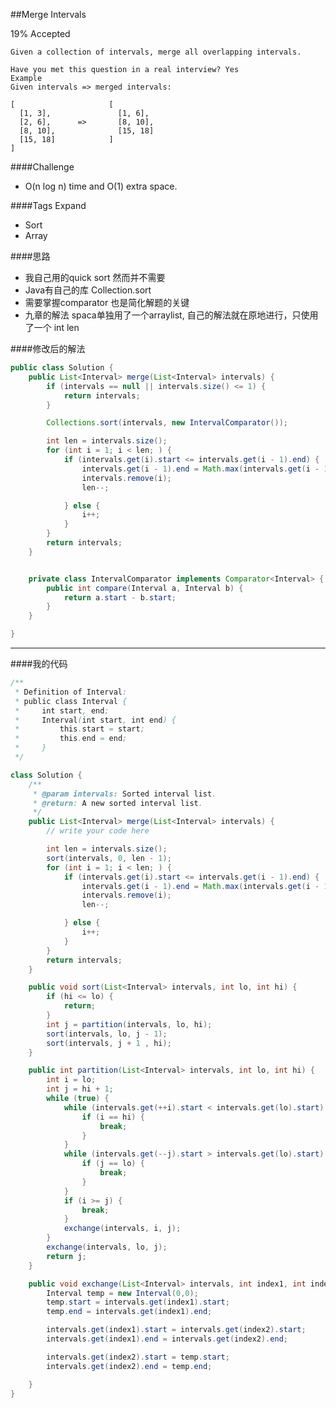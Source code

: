 ##Merge Intervals

19% Accepted

	Given a collection of intervals, merge all overlapping intervals.

	Have you met this question in a real interview? Yes
	Example
	Given intervals => merged intervals:

	[                     [
	  [1, 3],               [1, 6],
	  [2, 6],      =>       [8, 10],
	  [8, 10],              [15, 18]
	  [15, 18]            ]
	]

####Challenge
- O(n log n) time and O(1) extra space.

####Tags Expand
- Sort
- Array

####思路
- 我自己用的quick sort 然而并不需要
- Java有自己的库 Collection.sort
- 需要掌握comparator 也是简化解题的关键
- 九章的解法 spaca单独用了一个arraylist, 自己的解法就在原地进行，只使用了一个 int len

####修改后的解法
```java
public class Solution {
    public List<Interval> merge(List<Interval> intervals) {
        if (intervals == null || intervals.size() <= 1) {
            return intervals;
        }

        Collections.sort(intervals, new IntervalComparator());

        int len = intervals.size();
        for (int i = 1; i < len; ) {
            if (intervals.get(i).start <= intervals.get(i - 1).end) {
                intervals.get(i - 1).end = Math.max(intervals.get(i - 1).end,intervals.get(i).end) ;
                intervals.remove(i);
                len--;

            } else {
                i++;
            }
        }
        return intervals;
    }


    private class IntervalComparator implements Comparator<Interval> {
        public int compare(Interval a, Interval b) {
            return a.start - b.start;
        }
    }

}
```

----
####我的代码
```java
/**
 * Definition of Interval:
 * public class Interval {
 *     int start, end;
 *     Interval(int start, int end) {
 *         this.start = start;
 *         this.end = end;
 *     }
 */

class Solution {
    /**
     * @param intervals: Sorted interval list.
     * @return: A new sorted interval list.
     */
    public List<Interval> merge(List<Interval> intervals) {
        // write your code here

        int len = intervals.size();
        sort(intervals, 0, len - 1);
        for (int i = 1; i < len; ) {
            if (intervals.get(i).start <= intervals.get(i - 1).end) {
                intervals.get(i - 1).end = Math.max(intervals.get(i - 1).end,intervals.get(i).end) ;
                intervals.remove(i);
                len--;

            } else {
                i++;
            }
        }
        return intervals;
    }

    public void sort(List<Interval> intervals, int lo, int hi) {
        if (hi <= lo) {
            return;
        }
        int j = partition(intervals, lo, hi);
        sort(intervals, lo, j - 1);
        sort(intervals, j + 1 , hi);
    }

    public int partition(List<Interval> intervals, int lo, int hi) {
        int i = lo;
        int j = hi + 1;
        while (true) {
            while (intervals.get(++i).start < intervals.get(lo).start) {
                if (i == hi) {
                    break;
                }
            }
            while (intervals.get(--j).start > intervals.get(lo).start) {
                if (j == lo) {
                    break;
                }
            }
            if (i >= j) {
                break;
            }
            exchange(intervals, i, j);
        }
        exchange(intervals, lo, j);
        return j;
    }

    public void exchange(List<Interval> intervals, int index1, int index2) {
        Interval temp = new Interval(0,0);
        temp.start = intervals.get(index1).start;
        temp.end = intervals.get(index1).end;

        intervals.get(index1).start = intervals.get(index2).start;
        intervals.get(index1).end = intervals.get(index2).end;

        intervals.get(index2).start = temp.start;
        intervals.get(index2).end = temp.end;

    }
}

```
